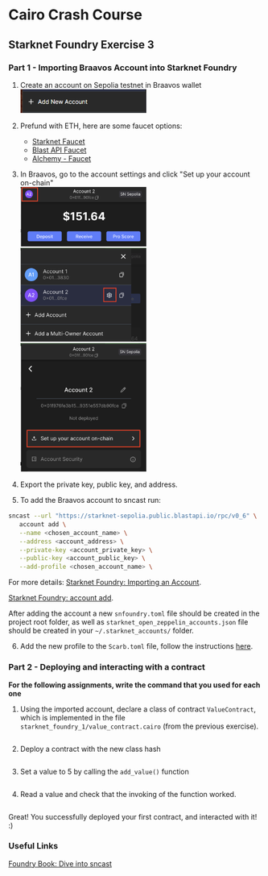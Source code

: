 # Cairo Crash Course

## Starknet Foundry Exercise 3

### Part 1 - Importing Braavos Account into Starknet Foundry
1. Create an account on Sepolia testnet in Braavos wallet
   <br>
   <img src="img1.png" alt="add account" width="250"/>

2. Prefund with ETH, here are some faucet options:
   - [Starknet Faucet](https://starknet-faucet.vercel.app/)
   - [Blast API Faucet](https://blastapi.io/faucets/starknet-sepolia-eth)
   - [Alchemy - Faucet](https://www.alchemy.com/faucets/starknet-sepolia)

3. In Braavos, go to the account settings and click "Set up your account on-chain"
   <br>
   <img src="img2.png" alt="accounts menu" width="250"/>
   <br>
   <img src="img3.png" alt="account settings" width="250"/>
   <br>
   <img src="img4.png" alt="deploy account" width="250"/>
   <div style="page-break-after: always;"></div>

4. Export the private key, public key, and address.

5. To add the Braavos account to sncast run:

```bash
sncast --url "https://starknet-sepolia.public.blastapi.io/rpc/v0_6" \
   account add \
   --name <chosen_account_name> \
   --address <account_address> \
   --private-key <account_private_key> \
   --public-key <account_public_key> \
   --add-profile <chosen_account_name> \
```

For more details:
[Starknet Foundry: Importing an Account](https://foundry-rs.github.io/starknet-foundry/starknet/account.html#importing-an-account).

[Starknet Foundry: account add](https://foundry-rs.github.io/starknet-foundry/appendix/sncast/account/add.html).

After adding the account a new `snfoundry.toml` file should be created in the project root folder, as well as `starknet_open_zeppelin_accounts.json` file should be created in your `~/.starknet_accounts/` folder.

6. Add the new profile to the `Scarb.toml` file, follow the instructions [here](https://foundry-rs.github.io/starknet-foundry/projects/configuration.html#sncast).

### Part 2 - Deploying and interacting with a contract
**For the following assignments, write the command that you used for each one**

1. Using the imported account, declare a class of contract `ValueContract`, which is implemented in the file `starknet_foundry_1/value_contract.cairo` (from the previous exercise).

```bash

```

2. Deploy a contract with the new class hash

```bash

```

3. Set a value to 5 by calling the `add_value()` function

```bash

```

4. Read a value and check that the invoking of the function worked.

```bash

```

Great! You successfully deployed your first contract, and interacted with it! :)

### Useful Links
[Foundry Book: Dive into sncast](https://book.starknet.io/ch02-05-foundry-cast.html#dive-into-sncast)